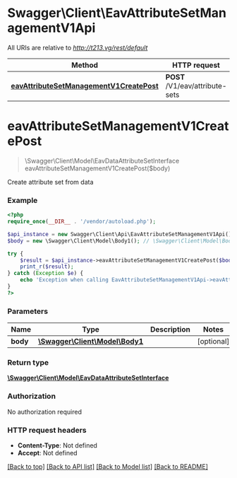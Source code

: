 # Swagger\Client\EavAttributeSetManagementV1Api

All URIs are relative to *http://t213.vg/rest/default*

Method | HTTP request | Description
------------- | ------------- | -------------
[**eavAttributeSetManagementV1CreatePost**](EavAttributeSetManagementV1Api.md#eavAttributeSetManagementV1CreatePost) | **POST** /V1/eav/attribute-sets | 


# **eavAttributeSetManagementV1CreatePost**
> \Swagger\Client\Model\EavDataAttributeSetInterface eavAttributeSetManagementV1CreatePost($body)



Create attribute set from data

### Example
```php
<?php
require_once(__DIR__ . '/vendor/autoload.php');

$api_instance = new Swagger\Client\Api\EavAttributeSetManagementV1Api();
$body = new \Swagger\Client\Model\Body1(); // \Swagger\Client\Model\Body1 | 

try {
    $result = $api_instance->eavAttributeSetManagementV1CreatePost($body);
    print_r($result);
} catch (Exception $e) {
    echo 'Exception when calling EavAttributeSetManagementV1Api->eavAttributeSetManagementV1CreatePost: ', $e->getMessage(), PHP_EOL;
}
?>
```

### Parameters

Name | Type | Description  | Notes
------------- | ------------- | ------------- | -------------
 **body** | [**\Swagger\Client\Model\Body1**](../Model/\Swagger\Client\Model\Body1.md)|  | [optional]

### Return type

[**\Swagger\Client\Model\EavDataAttributeSetInterface**](../Model/EavDataAttributeSetInterface.md)

### Authorization

No authorization required

### HTTP request headers

 - **Content-Type**: Not defined
 - **Accept**: Not defined

[[Back to top]](#) [[Back to API list]](../../README.md#documentation-for-api-endpoints) [[Back to Model list]](../../README.md#documentation-for-models) [[Back to README]](../../README.md)

